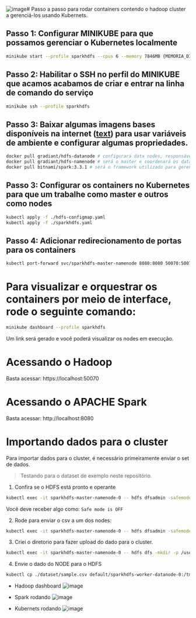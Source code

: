 ![image](https://github.com/user-attachments/assets/17c34753-eed3-47ab-8621-049f9afdaad3)# Passo a passo para rodar containers contendo o hadoop cluster a gerenciá-los usando Kubernets.

## Passo 1: Configurar MINIKUBE para que possamos gerenciar o Kubernetes localmente

```bash
minikube start --profile sparkhdfs --cpus 6 --memory 7846MB {MEMORIA_DISPONIVEL: pelo menos 7846MB} {opcional: --driver virtualbox --no-vtx-check}
```

## Passo 2: Habilitar o SSH no perfil do MINIKUBE que acamos acabamos de criar e entrar na linha de comando do serviço

```bash
minikube ssh --profile sparkhdfs
```

## Passo 3: Baixar algumas imagens bases disponíveis na internet ([text](https://github.com/Gradiant/dockerized-hadoop)) para usar variáveis de ambiente e configurar algumas propriedades.

```bash
docker pull gradiant/hdfs-datanode # configurará data nodes, responsáveis pela leitura e escrita de dados.
docker pull gradiant/hdfs-namenode # será o master e coordenará os datanodes para que funcionem de maneira distribuída.
docker pull bitnami/spark:3.3.1 # será o framework utilizado para gerenciar o HDFS
```

## Passo 3: Configurar os containers no Kubernetes para que um trabalhe como master e outros como nodes

```bash
kubectl apply -f ./hdfs-configmap.yaml
kubectl apply -f ./sparkhdfs.yaml
```

## Passo 4: Adicionar redirecionamento de portas para os containers

```bash
kubectl port-forward svc/sparkhdfs-master-namenode 8080:8080 50070:50070
```

# Para visualizar e orquestrar os containers por meio de interface, rode o seguinte comando:

```bash
minikube dashboard --profile sparkhdfs
```

Um link será gerado e você poderá visualizar os nodes em execução.

# Acessando o Hadoop

Basta acessar:
https://localhost:50070

# Acessando o APACHE Spark

Basta acessar:
http://localhost:8080

# Importando dados para o cluster

Para importar dados para o cluster, é necessário primeiramente enviar o set de dados.

> Testando para o dataset de exemplo neste repositório.

1. Confira se o HDFS está pronto e operante

```bash
kubectl exec -it sparkhdfs-master-namenode-0 -- hdfs dfsadmin -safemode get
```

Você deve receber algo como:
`Safe mode is OFF`

2. Rode para enviar o csv a um dos nodes:

```bash
kubectl exec -it sparkhdfs-master-namenode-0 -- hdfs dfsadmin -safemode get
```

3. Criei o diretorio para fazer upload do dado para o cluster.

```bash
kubectl exec -it sparkhdfs-master-namenode-0 -- hdfs dfs -mkdir -p /user/hadoop/dataset
```

4. Envie o dado do NODE para o HDFS

```bash
kubectl cp ./dataset/sample.csv default/sparkhdfs-worker-datanode-0:/tmp/sample.csv
```



- Hadoop dashboard
![image](https://github.com/user-attachments/assets/2e44bf61-371a-41e4-8523-24cee750c146)

- Spark rodando
![image](https://github.com/user-attachments/assets/50eabeee-b0f4-4bac-a444-75d9bcac2c25)

- Kubernets rodando
![image](https://github.com/user-attachments/assets/53cab607-0a92-4dc1-84ee-d8c2673982de)

